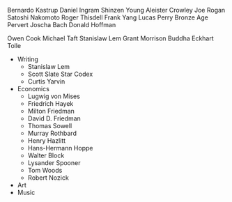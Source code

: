 Bernardo Kastrup
Daniel Ingram
Shinzen Young
Aleister Crowley
Joe Rogan
Satoshi Nakomoto
Roger Thisdell
Frank Yang
Lucas Perry
Bronze Age Pervert
Joscha Bach
Donald Hoffman

Owen Cook
Michael Taft
Stanislaw Lem
Grant Morrison
Buddha
Eckhart Tolle

- Writing
	- Stanislaw Lem
	- Scott Slate Star Codex
	- Curtis Yarvin
- Economics
	- Lugwig von Mises
	- Friedrich Hayek
	- Milton Friedman
	- David D. Friedman
	- Thomas Sowell
	- Murray Rothbard
	- Henry Hazlitt
	- Hans-Hermann Hoppe
	- Walter Block
	- Lysander Spooner
	- Tom Woods
	- Robert Nozick
- Art
- Music

